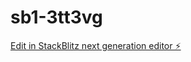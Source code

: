 # sb1-3tt3vg

[Edit in StackBlitz next generation editor ⚡️](https://stackblitz.com/~/github.com/tomassolanoprieto/sb1-3tt3vg)